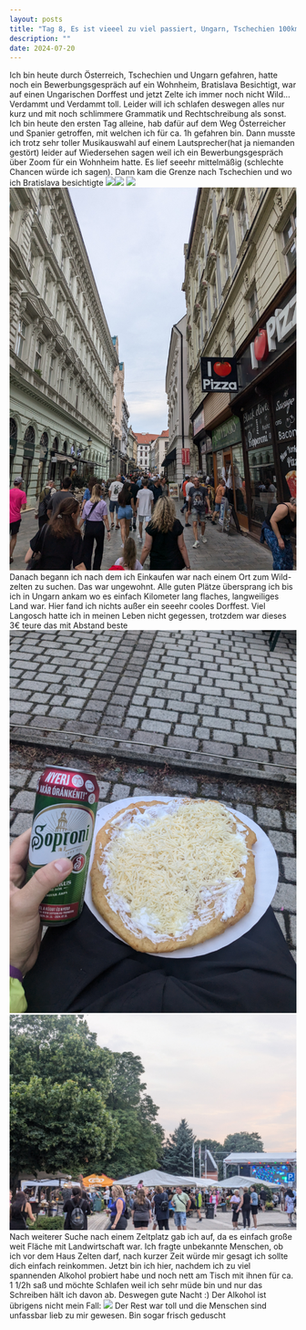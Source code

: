 ```yaml
---
layout: posts
title: "Tag 8, Es ist vieeel zu viel passiert, Ungarn, Tschechien 100km "
description: ""
date: 2024-07-20
---
```

Ich bin heute durch Österreich, Tschechien und Ungarn gefahren, hatte noch ein Bewerbungsgespräch auf ein Wohnheim, Bratislava Besichtigt, war auf einen Ungarischen Dorffest und jetzt Zelte ich immer noch nicht Wild... Verdammt und Verdammt toll. Leider will ich schlafen deswegen alles nur kurz und mit noch schlimmere Grammatik und Rechtschreibung als sonst.
Ich bin heute den ersten Tag alleine, hab dafür auf dem Weg Österreicher und Spanier getroffen, mit welchen ich für ca. 1h gefahren bin. Dann musste ich trotz sehr toller Musikauswahl auf einem Lautsprecher(hat ja niemanden gestört) leider auf Wiedersehen sagen weil ich ein Bewerbungsgespräch über Zoom für ein Wohnheim hatte. Es lief seeehr mittelmäßig (schlechte Chancen würde ich sagen). Dann kam die Grenze nach Tschechien und wo ich Bratislava besichtigte
![](/assets/images/PXL_20240720_111529398.jpg)![](/assets/images/PXL_20240720_133744833.MP.jpg)
![](assets/images/PXL_20240720_133518151.MP/.jpg)
![](/assets/images/PXL_20240720_133752522.jpg)
Danach begann ich nach dem ich Einkaufen war nach einem Ort zum Wild-zelten zu suchen. Das war ungewohnt. Alle guten Plätze übersprang ich bis ich in Ungarn ankam wo es einfach Kilometer lang flaches, langweiliges Land war. Hier fand ich nichts außer ein seeehr cooles Dorffest. Viel Langosch hatte ich in meinen Leben nicht gegessen, trotzdem war dieses 3€ teure das mit Abstand beste![](/assets/images/PXL_20240720_182818087.jpg)
![](/assets/images/PXL_20240720_182257655.jpg)
Nach weiterer Suche nach einem Zeltplatz gab ich auf, da es einfach große weit Fläche mit Landwirtschaft war. Ich fragte unbekannte Menschen, ob ich vor dem Haus Zelten darf, nach kurzer Zeit würde mir gesagt ich sollte dich einfach reinkommen. Jetzt bin ich hier, nachdem ich zu viel spannenden Alkohol probiert habe und noch nett am Tisch mit ihnen für ca. 1 1/2h saß und möchte Schlafen weil ich sehr müde bin und nur das Schreiben hält ich davon ab. Deswegen gute Nacht :)
Der Alkohol ist übrigens nicht mein Fall:
![](assets/images/PXL_20240720_205146082.MP.jpg)
Der Rest war toll und die Menschen sind unfassbar lieb zu mir gewesen. Bin sogar frisch geduscht